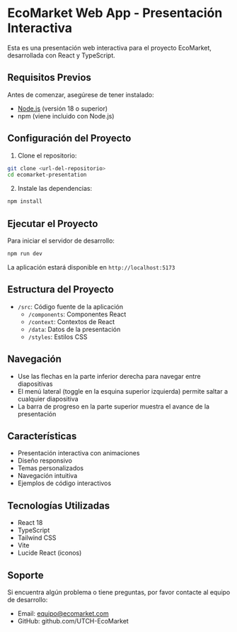 # EcoMarket Web App - Presentación Interactiva

Esta es una presentación web interactiva para el proyecto EcoMarket, desarrollada con React y TypeScript.

## Requisitos Previos

Antes de comenzar, asegúrese de tener instalado:

- [Node.js](https://nodejs.org/) (versión 18 o superior)
- npm (viene incluido con Node.js)

## Configuración del Proyecto

1. Clone el repositorio:
```bash
git clone <url-del-repositorio>
cd ecomarket-presentation
```

2. Instale las dependencias:
```bash
npm install
```

## Ejecutar el Proyecto

Para iniciar el servidor de desarrollo:

```bash
npm run dev
```

La aplicación estará disponible en `http://localhost:5173`

## Estructura del Proyecto

- `/src`: Código fuente de la aplicación
    - `/components`: Componentes React
    - `/context`: Contextos de React
    - `/data`: Datos de la presentación
    - `/styles`: Estilos CSS

## Navegación

- Use las flechas en la parte inferior derecha para navegar entre diapositivas
- El menú lateral (toggle en la esquina superior izquierda) permite saltar a cualquier diapositiva
- La barra de progreso en la parte superior muestra el avance de la presentación

## Características

- Presentación interactiva con animaciones
- Diseño responsivo
- Temas personalizados
- Navegación intuitiva
- Ejemplos de código interactivos

## Tecnologías Utilizadas

- React 18
- TypeScript
- Tailwind CSS
- Vite
- Lucide React (iconos)

## Soporte

Si encuentra algún problema o tiene preguntas, por favor contacte al equipo de desarrollo:

- Email: equipo@ecomarket.com
- GitHub: github.com/UTCH-EcoMarket